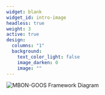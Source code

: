 ```yaml
---
widget: blank
widget_id: intro-image
headless: true
weight: 3
active: true
design:
  columns: "1"
  background:
    text_color_light: false
    image_darken: 0
    image: ""
---
```

![MBON-GOOS Framework Diagram](/static/img/post2/mbon_goos_framework.png)